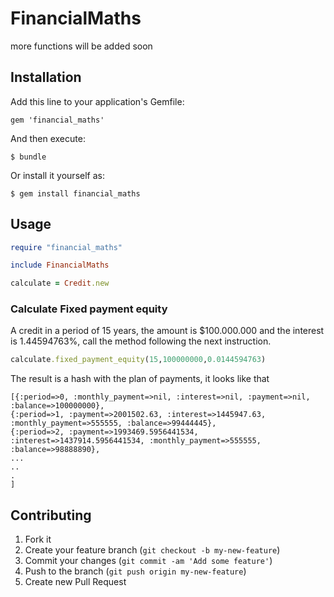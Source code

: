 # FinancialMaths

more functions will be added soon

## Installation

Add this line to your application's Gemfile:

    gem 'financial_maths'

And then execute:

    $ bundle

Or install it yourself as:

    $ gem install financial_maths

## Usage
```ruby
require "financial_maths"

include FinancialMaths

calculate = Credit.new
```

### Calculate Fixed payment equity
A credit in a period of 15 years, the amount is $100.000.000 and the interest is 1.44594763%, 
call the method following the next instruction.
	
```ruby
calculate.fixed_payment_equity(15,100000000,0.0144594763)
```
The result is a hash with the plan of payments, it looks like that
	
	[{:period=>0, :monthly_payment=>nil, :interest=>nil, :payment=>nil, :balance=>100000000}, 
	{:period=>1, :payment=>2001502.63, :interest=>1445947.63, :monthly_payment=>555555, :balance=>99444445},
	{:period=>2, :payment=>1993469.5956441534, :interest=>1437914.5956441534, :monthly_payment=>555555, :balance=>98888890},
	...
	..
	.
	]


## Contributing

1. Fork it
2. Create your feature branch (`git checkout -b my-new-feature`)
3. Commit your changes (`git commit -am 'Add some feature'`)
4. Push to the branch (`git push origin my-new-feature`)
5. Create new Pull Request
